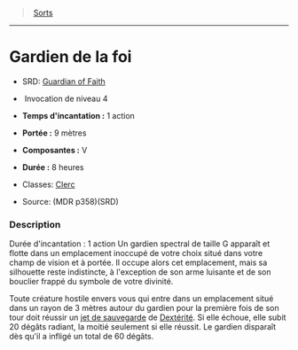 ﻿---
!SpellItem
Family: SpellHD
Level: 4
Type: Invocation
CastingTime: 1 action
Range: 9 mètres
Components: V
Duration: 8 heures
Classes: '[Clerc](hd_cleric.md)'
Id: spells_hd.md#gardien-de-la-foi
ParentLink: spells_hd.md#sorts
Name: Gardien de la foi
ParentName: Sorts
NameLevel: 1
AltName: '[Guardian of Faith](srd_spells_guardian_of_faith.md)'
Source: (MDR p358)(SRD)
Attributes:
  Name: Gardien de la foi
  Markdown: >+
    # <!--Name-->Gardien de la foi<!--/Name-->


    - SRD: <!--AltName-->[Guardian of Faith](srd_spells_guardian_of_faith.md)<!--/AltName-->


    -  <!--Type-->Invocation<!--/Type--> de niveau <!--Level-->4<!--/Level-->


    - **Temps d'incantation :** <!--CastingTime-->1 action<!--/CastingTime-->


    - **Portée :** <!--Range-->9 mètres<!--/Range-->


    - **Composantes :** <!--Components-->V<!--/Components-->


    - **Durée :** <!--Duration-->8 heures<!--/Duration-->


    - Classes: <!--Classes-->[Clerc](hd_cleric.md)<!--/Classes-->


    - Source: <!--Source-->(MDR p358)(SRD)<!--/Source-->


    ### Description


    Durée d'incantation : 1 action Un gardien spectral de taille G apparaît et flotte dans un emplacement inoccupé de votre choix situé dans votre champ de vision et à portée. Il occupe alors cet emplacement, mais sa silhouette reste indistincte, à l'exception de son arme luisante et de son bouclier frappé du symbole de votre divinité.


    Toute créature hostile envers vous qui entre dans un emplacement situé dans un rayon de 3 mètres autour du gardien pour la première fois de son tour doit réussir un [jet de sauvegarde](hd_abilities_jets_de_sauvegarde.md) de [Dextérité](hd_abilities_dexterity.md). Si elle échoue, elle subit 20 dégâts radiant, la moitié seulement si elle réussit. Le gardien disparaît dès qu'il a infligé un total de 60 dégâts.

  AltName: '[Guardian of Faith](srd_spells_guardian_of_faith.md)'
  Type: Invocation
  Level: 4
  CastingTime: 1 action
  Range: 9 mètres
  Components: V
  Duration: 8 heures
  Classes: '[Clerc](hd_cleric.md)'
  Source: (MDR p358)(SRD)
AttributesDictionary: >+
  Name: Gardien de la foi

  Markdown: >+

    # <!--Name-->Gardien de la foi<!--/Name-->





    - SRD: <!--AltName-->[Guardian of Faith](srd_spells_guardian_of_faith.md)<!--/AltName-->





    -  <!--Type-->Invocation<!--/Type--> de niveau <!--Level-->4<!--/Level-->





    - **Temps d'incantation :** <!--CastingTime-->1 action<!--/CastingTime-->





    - **Portée :** <!--Range-->9 mètres<!--/Range-->





    - **Composantes :** <!--Components-->V<!--/Components-->





    - **Durée :** <!--Duration-->8 heures<!--/Duration-->





    - Classes: <!--Classes-->[Clerc](hd_cleric.md)<!--/Classes-->





    - Source: <!--Source-->(MDR p358)(SRD)<!--/Source-->





    ### Description





    Durée d'incantation : 1 action Un gardien spectral de taille G apparaît et flotte dans un emplacement inoccupé de votre choix situé dans votre champ de vision et à portée. Il occupe alors cet emplacement, mais sa silhouette reste indistincte, à l'exception de son arme luisante et de son bouclier frappé du symbole de votre divinité.





    Toute créature hostile envers vous qui entre dans un emplacement situé dans un rayon de 3 mètres autour du gardien pour la première fois de son tour doit réussir un [jet de sauvegarde](hd_abilities_jets_de_sauvegarde.md) de [Dextérité](hd_abilities_dexterity.md). Si elle échoue, elle subit 20 dégâts radiant, la moitié seulement si elle réussit. Le gardien disparaît dès qu'il a infligé un total de 60 dégâts.



  AltName: '[Guardian of Faith](srd_spells_guardian_of_faith.md)'

  Type: Invocation

  Level: 4

  CastingTime: 1 action

  Range: 9 mètres

  Components: V

  Duration: 8 heures

  Classes: '[Clerc](hd_cleric.md)'

  Source: (MDR p358)(SRD)

---
> [Sorts](hd_spells.md)

---

# Gardien de la foi

- SRD: [Guardian of Faith](srd_spells_guardian_of_faith.md)

-  Invocation de niveau 4

- **Temps d'incantation :** 1 action

- **Portée :** 9 mètres

- **Composantes :** V

- **Durée :** 8 heures

- Classes: [Clerc](hd_cleric.md)

- Source: (MDR p358)(SRD)

### Description

Durée d'incantation : 1 action Un gardien spectral de taille G apparaît et flotte dans un emplacement inoccupé de votre choix situé dans votre champ de vision et à portée. Il occupe alors cet emplacement, mais sa silhouette reste indistincte, à l'exception de son arme luisante et de son bouclier frappé du symbole de votre divinité.

Toute créature hostile envers vous qui entre dans un emplacement situé dans un rayon de 3 mètres autour du gardien pour la première fois de son tour doit réussir un [jet de sauvegarde](hd_abilities_jets_de_sauvegarde.md) de [Dextérité](hd_abilities_dexterity.md). Si elle échoue, elle subit 20 dégâts radiant, la moitié seulement si elle réussit. Le gardien disparaît dès qu'il a infligé un total de 60 dégâts.

